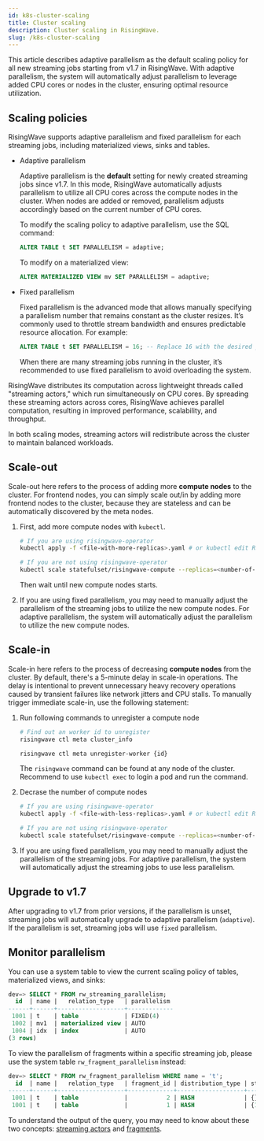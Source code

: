 ```yaml
---
id: k8s-cluster-scaling
title: Cluster scaling
description: Cluster scaling in RisingWave.
slug: /k8s-cluster-scaling
---
```

<head>
  <link rel="canonical" href="https://docs.risingwave.com/docs/current/k8s-cluster-scaling/" />
</head>

This article describes adaptive parallelism as the default scaling policy for all new streaming jobs starting from v1.7 in RisingWave. With adaptive parallelism, the system will automatically adjust parallelism to leverage added CPU cores or nodes in the cluster, ensuring optimal resource utilization.

## Scaling policies

RisingWave supports adaptive parallelism and fixed parallelism for each streaming jobs, including materialized views, sinks and tables.

- Adaptive parallelism

    Adaptive parallelism is the **default** setting for newly created streaming jobs since v1.7. In this mode, RisingWave automatically adjusts parallelism to utilize all CPU cores across the compute nodes in the cluster. When nodes are added or removed, parallelism adjusts accordingly based on the current number of CPU cores.

    To modify the scaling policy to adaptive parallelism, use the SQL command:

    ```sql
    ALTER TABLE t SET PARALLELISM = adaptive;
    ```

    To modify on a materialized view:

    ```sql
    ALTER MATERIALIZED VIEW mv SET PARALLELISM = adaptive;
    ```

- Fixed parallelism

    Fixed parallelism is the advanced mode that allows manually specifying a parallelism number that remains constant as the cluster resizes. It’s commonly used to throttle stream bandwidth and ensures predictable resource allocation. For example:

    ```sql
    ALTER TABLE t SET PARALLELISM = 16; -- Replace 16 with the desired parallelism
    ```

    When there are many streaming jobs running in the cluster, it’s recommended to use fixed parallelism to avoid overloading the system.

RisingWave distributes its computation across lightweight threads called "streaming actors," which run simultaneously on CPU cores. By spreading these streaming actors across cores, RisingWave achieves parallel computation, resulting in improved performance, scalability, and throughput.

In both scaling modes, streaming actors will redistribute across the cluster to maintain balanced workloads.

## Scale-out

Scale-out here refers to the process of adding more **compute nodes** to the cluster. For frontend nodes, you can simply scale out/in by adding more frontend nodes to the cluster, because they are stateless and can be automatically discovered by the meta nodes.

1. First, add more compute nodes with `kubectl`.

    ```bash
    # If you are using risingwave-operator
    kubectl apply -f <file-with-more-replicas>.yaml # or kubectl edit RisingWave/<name>

    # If you are not using risingwave-operator
    kubectl scale statefulset/risingwave-compute --replicas=<number-of-replicas>
    ```

    Then wait until new compute nodes starts.

2. If you are using fixed parallelism, you may need to manually adjust the parallelism of the streaming jobs to utilize the new compute nodes. For adaptive parallelism, the system will automatically adjust the parallelism to utilize the new compute nodes.

## Scale-in

Scale-in here refers to the process of decreasing **compute nodes** from the cluster. By default, there's a 5-minute delay in scale-in operations. The delay is intentional to prevent unnecessary heavy recovery operations caused by transient failures like network jitters and CPU stalls. To manually trigger immediate scale-in, use the following statement:

1. Run following commands to unregister a compute node

    ```bash
    # Find out an worker id to unregister
    risingwave ctl meta cluster_info

    risingwave ctl meta unregister-worker {id}
    ```

    The `risingwave` command can be found at any node of the cluster. Recommend to use `kubectl exec` to login a pod and run the command. 

2. Decrase the number of compute nodes

    ```bash
    # If you are using risingwave-operator
    kubectl apply -f <file-with-less-replicas>.yaml # or kubectl edit RisingWave/<name>

    # If you are not using risingwave-operator
    kubectl scale statefulset/risingwave-compute --replicas=<number-of-replicas>
    ```

3. If you are using fixed parallelism, you may need to manually adjust the parallelism of the streaming jobs. For adaptive parallelism, the system will automatically adjust the streaming jobs to use less parallelism.

## Upgrade to v1.7

After upgrading to v1.7 from prior versions, if the parallelism is unset, streaming jobs will automatically upgrade to adaptive parallelism (`adaptive`). If the parallelism is set, streaming jobs will use `fixed` parallelism.

## Monitor parallelism

You can use a system table to view the current scaling policy of tables, materialized views, and sinks:

```sql
dev=> SELECT * FROM rw_streaming_parallelism;
  id  | name |   relation_type   | parallelism
------+------+-------------------+-------------
 1001 | t    | table             | FIXED(4)
 1002 | mv1  | materialized view | AUTO
 1004 | idx  | index             | AUTO
(3 rows)
```

To view the parallelism of fragments within a specific streaming job, please use the system table `rw_fragment_parallelism` instead:

```sql
dev=> SELECT * FROM rw_fragment_parallelism WHERE name = 't';
  id  | name |   relation_type   | fragment_id | distribution_type | state_table_ids | upstream_fragment_ids |        flags        | parallelism
------+------+-------------------+-------------+-------------------+-----------------+-----------------------+---------------------+-------------
 1001 | t    | table             |           2 | HASH              | {}              | {}                    | {SOURCE,DML}        |           4
 1001 | t    | table             |           1 | HASH              | {1001}          | {2}                   | {MVIEW}             |           4
```

To understand the output of the query, you may need to know about these two concepts: [streaming actors](/concepts/key-concepts.md#streaming-actors) and [fragments](/concepts/key-concepts.md#fragments).

